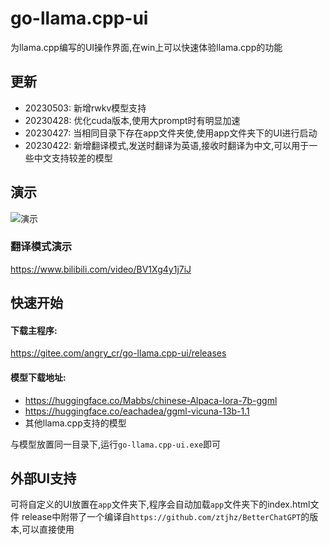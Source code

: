 # go-llama.cpp-ui 
为llama.cpp编写的UI操作界面,在win上可以快速体验llama.cpp的功能

## 更新
+ 20230503: 新增rwkv模型支持
+ 20230428: 优化cuda版本,使用大prompt时有明显加速
+ 20230427: 当相同目录下存在app文件夹使,使用app文件夹下的UI进行启动
+ 20230422: 新增翻译模式,发送时翻译为英语,接收时翻译为中文,可以用于一些中文支持较差的模型

## 演示
![演示](demo.gif)

### 翻译模式演示
https://www.bilibili.com/video/BV1Xg4y1j7iJ


## 快速开始 
 
#### 下载主程序:
https://gitee.com/angry_cr/go-llama.cpp-ui/releases

#### 模型下载地址:
+ https://huggingface.co/Mabbs/chinese-Alpaca-lora-7b-ggml 
+ https://huggingface.co/eachadea/ggml-vicuna-13b-1.1
+ 其他llama.cpp支持的模型
 
与模型放置同一目录下,运行`go-llama.cpp-ui.exe`即可
 
## 外部UI支持
可将自定义的UI放置在`app`文件夹下,程序会自动加载`app`文件夹下的index.html文件
release中附带了一个编译自`https://github.com/ztjhz/BetterChatGPT`的版本,可以直接使用

  